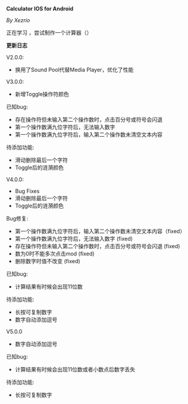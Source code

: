 **Calculator IOS for Android**

*By Xezrio*



正在学习 ，尝试制作一个计算器（）



**更新日志**



V2.0.0:

  - 换用了Sound Pool代替Media Player，优化了性能

V3.0.0:

  - 新增Toggle操作符颜色

已知bug:

  - 存在操作符但未输入第二个操作数时，点击百分号或符号会闪退
  - 第一个操作数满九位字符后，无法输入数字
  - 第一个操作数满九位字符后，输入第二个操作数未清空文本内容	

待添加功能:

  - 滑动删除最后一个字符
  - Toggle后的涟漪颜色

V4.0.0:

  - Bug Fixes
  - 滑动删除最后一个字符
  - Toggle后的涟漪颜色

Bug修复:

  - 第一个操作数满九位字符后，输入第二个操作数未清空文本内容（fixed）
  - 第一个操作数满九位字符后，无法输入数字 (fixed)
  - 存在操作符但未输入第二个操作数时，点击百分号或符号会闪退 (fixed)
  - 数为0时不能多次点击mod (fixed)
  - 删除数字时值不改变 (fixed)

已知bug:

  - 计算结果有时候会出现11位数

待添加功能:

  - 长按可复制数字
  - 数字自动添加逗号

V5.0.0

  - 数字自动添加逗号

已知bug:

  - 计算结果有时候会出现11位数或者小数点后数字丢失

待添加功能:

  - 长按可复制数字
